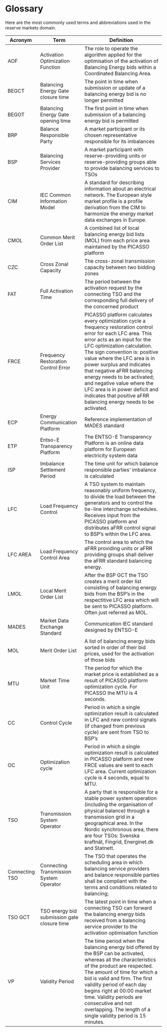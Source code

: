 # Glossary

Here are the most commonly used terms and abbreviations used in the reserve markets domain. 

|Acronym |Term |Definition |
|-------------|-------------|-------------|
|AOF |Activation Optimization Function |The role to operate the algorithm applied for the optimisation of the activation of Balancing Energy bids within a Coordinated Balancing Area. |
|BEGCT |Balancing Energy Gate closure time |The point in time when submission or update of a balancing energy bid is no longer permitted |
|BEGOT |Balancing Energy Gate opening time |The first point in time when submission of a balancing energy bid is permitted |
|BRP |Balance Responsible Party |A market participant or its chosen representative responsible for its imbalances |
|BSP |Balancing Services Provider |A market participant with reserve-providing units or reserve-providing groups able to provide balancing services to TSOs |
|CIM |IEC Common Information Model |A standard for describing information about an electrical network. The European style market profile is a profile derivation from the CIM to harmonize the energy market data exchanges in Europe. |
|CMOL|Common Merit Order List|A combined list of local balancing energy bid lists (MOL) from each price area maintained by the PICASSO platform|
|CZC |Cross Zonal Capacity |The cross-zonal transmission capacity between two bidding zones |
|FAT |Full Activation Time |The period between the activation request by the connecting TSO and the corresponding full delivery of the concerned product |
|FRCE|Frequency Restoration Control Error|PICASSO platform calculates every optimization cycle a frequency restoration control error for each LFC area. This error acts as an input for the LFC optimization calculation. The sign convention is: positive value where the LFC area is in power surplus and indicates that negative aFRR balancing energy needs to be activated; and negative value where the LFC area is in power deficit and indicates that positive aFRR balancing energy needs to be activated.|
|ECP |Energy Communication Platform |Reference implementation of MADES standard |
|ETP|Entso-E Transparency Platform|The ENTSO-E Transparency Platform is an online data platform for European electricity system data|
|ISP |Imbalance Settlement Period |The time unit for which balance responsible parties' imbalance is calculated |
|LFC|Load Frequency Control|A TSO system to maintain reasonably uniform frequency, to divide the load between the generators and to control the tie-line interchange schedules. Receives input from the PICASSO platform and distributes aFRR control signal to BSP’s within the LFC area. |
|LFC AREA|Load Frequency Control Area|The control area to which the aFRR providing units or aFRR providing groups shall deliver the aFRR standard balancing energy.|
|LMOL|Local Merit Order List|After the BSP GCT the TSO creates a merit order list consisting of balancing energy bids from the BSP’s in the respectitive LFC area which will be sent to PICASSO platform. Often just referred as MOL. |
|MADES |Market Data Exchange Standard |Communication IEC standard designed by ENTSO-E |
|MOL |Merit Order List |A list of balancing energy bids sorted in order of their bid prices, used for the activation of those bids |
|MTU |Market Time Unit |The period for which the market price is established as a result of PICASSO platform optimization cycle. For PICASSO the MTU is 4 seconds. |
|CC|Control Cycle|Period in which a single optimization result is calculated in LFC and new control signals (if changed from previous cycle) are sent from TSO to BSP’s|
|OC|Optimization cycle|Period in which a single optimization result is calculated in PICASSO platform and new FRCE values are sent to each LFC area. Current optimization cycle is 4 seconds, equal to MTU. |
|TSO |Transmission System Operator |A party that is responsible for a stable power system operation (including the organisation of physical balance) through a transmission grid in a geographical area. In the Nordic synchronous area, there are four TSOs: Svenska kraftnät, Fingrid, Energinet.dk and Statnett. |
|Connecting TSO |Connecting Transmission System Operator |The TSO that operates the scheduling area in which balancing service providers and balance responsible parties shall be compliant with the terms and conditions related to balancing; |
|TSO GCT |TSO energy bid submission gate closure time |The latest point in time when a connecting TSO can forward the balancing energy bids received from a balancing service provider to the activation optimisation function |
|VP|Validity Period|The time period when the balancing energy bid offered by the BSP can be activated, whereas all the characteristics of the product are respected. The amount of time for which a bid is valid and firm. The first validity period of each day begins right at 00:00 market time. Validity periods are consecutive and not overlapping. The length of a single validity period is 15 minutes. |

